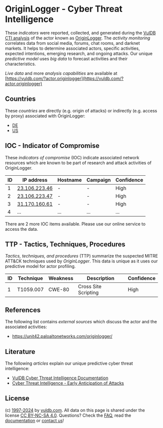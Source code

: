 # OriginLogger - Cyber Threat Intelligence

These _indicators_ were reported, collected, and generated during the [VulDB CTI analysis](https://vuldb.com/?kb.cti) of the actor known as [OriginLogger](https://vuldb.com/?actor.originlogger). The _activity monitoring_ correlates data from social media, forums, chat rooms, and darknet markets. It helps to determine associated actors, specific activities, expected intentions, emerging research, and ongoing attacks. Our unique _predictive model_ uses _big data_ to forecast activities and their characteristics.

_Live data_ and more _analysis capabilities_ are available at [https://vuldb.com/?actor.originlogger](https://vuldb.com/?actor.originlogger)

## Countries

These _countries_ are directly (e.g. origin of attacks) or indirectly (e.g. access by proxy) associated with OriginLogger:

* [DE](https://vuldb.com/?country.de)
* [US](https://vuldb.com/?country.us)

## IOC - Indicator of Compromise

These _indicators of compromise_ (IOC) indicate associated network resources which are known to be part of research and attack activities of OriginLogger.

ID | IP address | Hostname | Campaign | Confidence
-- | ---------- | -------- | -------- | ----------
1 | [23.106.223.46](https://vuldb.com/?ip.23.106.223.46) | - | - | High
2 | [23.106.223.47](https://vuldb.com/?ip.23.106.223.47) | - | - | High
3 | [31.170.160.61](https://vuldb.com/?ip.31.170.160.61) | - | - | High
4 | ... | ... | ... | ...

There are 2 more IOC items available. Please use our online service to access the data.

## TTP - Tactics, Techniques, Procedures

_Tactics, techniques, and procedures_ (TTP) summarize the suspected MITRE ATT&CK techniques used by _OriginLogger_. This data is unique as it uses our predictive model for actor profiling.

ID | Technique | Weakness | Description | Confidence
-- | --------- | -------- | ----------- | ----------
1 | T1059.007 | CWE-80 | Cross Site Scripting | High

## References

The following list contains _external sources_ which discuss the actor and the associated activities:

* https://unit42.paloaltonetworks.com/originlogger/

## Literature

The following _articles_ explain our unique predictive cyber threat intelligence:

* [VulDB Cyber Threat Intelligence Documentation](https://vuldb.com/?kb.cti)
* [Cyber Threat Intelligence - Early Anticipation of Attacks](https://www.scip.ch/en/?labs.20201022)

## License

(c) [1997-2024](https://vuldb.com/?kb.changelog) by [vuldb.com](https://vuldb.com/?kb.about). All data on this page is shared under the license [CC BY-NC-SA 4.0](https://creativecommons.org/licenses/by-nc-sa/4.0/). Questions? Check the [FAQ](https://vuldb.com/?kb.faq), read the [documentation](https://vuldb.com/?kb) or [contact us](https://vuldb.com/?contact)!

